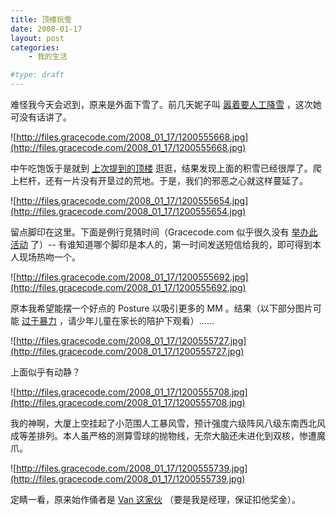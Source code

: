 ```yaml
---
title: 顶楼玩雪
date: 2008-01-17
layout: post
categories:
    - 我的生活

#type: draft
---
```


难怪我今天会迟到，原来是外面下雪了。前几天妮子叫 [嚣着要人工降雪](http://www.yiyitoo.com/archives/406) ，这次她可没有话讲了。

![http://files.gracecode.com/2008_01_17/1200555668.jpg](http://files.gracecode.com/2008_01_17/1200555668.jpg)

中午吃饱饭于是就到 [上次提到的顶楼]({{site.urls}}/posts/639/) 逛逛，结果发现上面的积雪已经很厚了。爬上栏杆，还有一片没有开垦过的荒地。于是，我们的邪恶之心就这样蔓延了。

![http://files.gracecode.com/2008_01_17/1200555654.jpg](http://files.gracecode.com/2008_01_17/1200555654.jpg)

留点脚印在这里。下面是例行竞猜时间（Gracecode.com 似乎很久没有 [举办此活动]({{site.urls}}/posts/287/) 了）-- 有谁知道哪个脚印是本人的，第一时间发送短信给我的，即可得到本人现场热吻一个。

![http://files.gracecode.com/2008_01_17/1200555692.jpg](http://files.gracecode.com/2008_01_17/1200555692.jpg)

原本我希望能摆一个好点的 Posture 以吸引更多的 MM 。结果（以下部分图片可能 [过于暴力]({{site.urls}}/posts/580/) ，请少年儿童在家长的陪护下观看）……

![http://files.gracecode.com/2008_01_17/1200555727.jpg](http://files.gracecode.com/2008_01_17/1200555727.jpg)

上面似乎有动静？

![http://files.gracecode.com/2008_01_17/1200555708.jpg](http://files.gracecode.com/2008_01_17/1200555708.jpg)

我的神啊，大厦上空挂起了小范围人工暴风雪，预计强度六级阵风八级东南西北风成等差排列。本人虽严格的测算雪球的抛物线，无奈大脑还未进化到双核，惨遭魔爪。

![http://files.gracecode.com/2008_01_17/1200555739.jpg](http://files.gracecode.com/2008_01_17/1200555739.jpg)

定睛一看，原来始作俑者是  [Van 这家伙](http://vanglm.spaces.live.com/) （要是我是经理，保证扣他奖金）。
